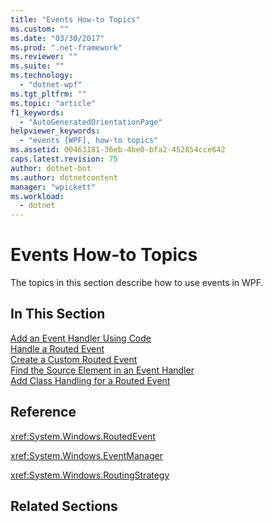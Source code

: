 ```yaml
---
title: "Events How-to Topics"
ms.custom: ""
ms.date: "03/30/2017"
ms.prod: ".net-framework"
ms.reviewer: ""
ms.suite: ""
ms.technology: 
  - "dotnet-wpf"
ms.tgt_pltfrm: ""
ms.topic: "article"
f1_keywords: 
  - "AutoGeneratedOrientationPage"
helpviewer_keywords: 
  - "events [WPF], how-to topics"
ms.assetid: 00463181-36eb-4be0-bfa2-452854cce642
caps.latest.revision: 75
author: dotnet-bot
ms.author: dotnetcontent
manager: "wpickett"
ms.workload: 
  - dotnet
---
```

# Events How-to Topics
The topics in this section describe how to use events in WPF.  
  
## In This Section  
 [Add an Event Handler Using Code](../../../../docs/framework/wpf/advanced/how-to-add-an-event-handler-using-code.md)  
 [Handle a Routed Event](../../../../docs/framework/wpf/advanced/how-to-handle-a-routed-event.md)  
 [Create a Custom Routed Event](../../../../docs/framework/wpf/advanced/how-to-create-a-custom-routed-event.md)  
 [Find the Source Element in an Event Handler](../../../../docs/framework/wpf/advanced/how-to-find-the-source-element-in-an-event-handler.md)  
 [Add Class Handling for a Routed Event](../../../../docs/framework/wpf/advanced/how-to-add-class-handling-for-a-routed-event.md)  
  
## Reference  
 <xref:System.Windows.RoutedEvent>  
  
 <xref:System.Windows.EventManager>  
  
 <xref:System.Windows.RoutingStrategy>  
  
## Related Sections
